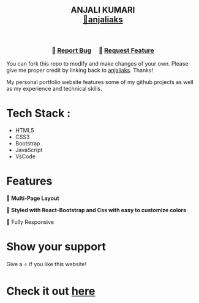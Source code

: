 <h2 align="center">
  ANJALI KUMARI
  <br><a href="http://anjaliaks.github.io/Mysite/" target="_blank">🔗anjaliaks</a>
</h2>
<br/>



<h3 align="center">
    🔹
    <a href="https://github.com/anjaliaks/anjaliaks.github.io/issues">Report Bug</a> &nbsp; &nbsp;
    🔹
    <a href="https://github.com/anjaliaks/anjaliaks.github.io/issues">Request Feature</a>
</h3>

You can fork this repo to modify and make changes of your own. Please give me proper credit by linking back to [anjaliaks](https://github.com/anjaliaks/anjaliaks.github.io). Thanks!

My personal portfolio website features some of my github projects as well as my experience and technical skills.<br/>

# Tech Stack :

- HTML5
- CSS3
- Bootstrap
- JavaScript
- VsCode

# Features

**📖 Multi-Page Layout**

**🎨 Styled with React-Bootstrap and Css with easy to customize colors**

📱 Fully Responsive


# Show your support

Give a ⭐ if you like this website!

# Check it out <a href="http://anjaliaks.github.io/">here</a>

